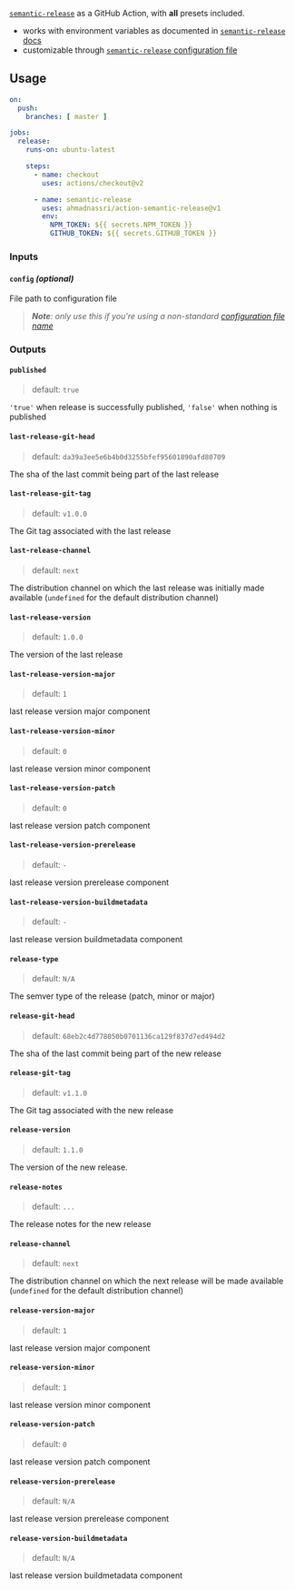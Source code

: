 [`semantic-release`](https://semantic-release.gitbook.io/) as a GitHub Action, with **all** presets included.

- works with environment variables as documented in [`semantic-release` docs](https://semantic-release.gitbook.io/semantic-release/usage/ci-configuration#authentication)
- customizable through [`semantic-release` configuration file][config-file]

## Usage

```yaml
on:
  push:
    branches: [ master ]

jobs:
  release:
    runs-on: ubuntu-latest

    steps:
      - name: checkout
        uses: actions/checkout@v2

      - name: semantic-release
        uses: ahmadnassri/action-semantic-release@v1
        env:
          NPM_TOKEN: ${{ secrets.NPM_TOKEN }}
          GITHUB_TOKEN: ${{ secrets.GITHUB_TOKEN }}
```

### Inputs

#### `config` _(optional)_

File path to configuration file

> _**Note**: only use this if you're using a non-standard [configuration file name][config-file]_

### Outputs

#### `published`

> default: `true`

`'true'` when release is successfully published, `'false'` when nothing is published

#### `last-release-git-head`

> default: `da39a3ee5e6b4b0d3255bfef95601890afd80709`

The sha of the last commit being part of the last release

#### `last-release-git-tag`

> default: `v1.0.0`

The Git tag associated with the last release

#### `last-release-channel`

> default: `next`

The distribution channel on which the last release was initially made available (`undefined` for the default distribution channel)

#### `last-release-version`

> default: `1.0.0`

The version of the last release

#### `last-release-version-major`

> default: `1`

last release version major component

#### `last-release-version-minor`

> default: `0`

last release version minor component

#### `last-release-version-patch`

> default: `0`

last release version patch component

#### `last-release-version-prerelease`

> default: `-`

last release version prerelease component

#### `last-release-version-buildmetadata`

> default: `-`

last release version buildmetadata component

#### `release-type`

> default: `N/A`

The semver type of the release (patch, minor or major)

#### `release-git-head`

> default: `68eb2c4d778050b0701136ca129f837d7ed494d2`

The sha of the last commit being part of the new release

#### `release-git-tag`

> default: `v1.1.0`

The Git tag associated with the new release

#### `release-version`

> default: `1.1.0`

The version of the new release.

#### `release-notes`

> default: `...`

The release notes for the new release

#### `release-channel`

> default: `next`

The distribution channel on which the next release will be made available (`undefined` for the default distribution channel)

#### `release-version-major`

> default: `1`

last release version major component

#### `release-version-minor`

> default: `1`

last release version minor component

#### `release-version-patch`

> default: `0`

last release version patch component

#### `release-version-prerelease`

> default: `N/A`

last release version prerelease component

#### `release-version-buildmetadata`

> default: `N/A`

last release version buildmetadata component

[config-file]: https://semantic-release.gitbook.io/semantic-release/usage/configuration#configuration-file

